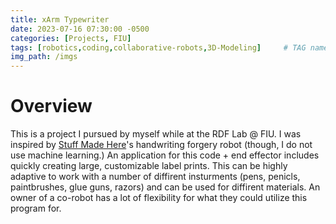 ```yaml
---
title: xArm Typewriter
date: 2023-07-16 07:30:00 -0500
categories: [Projects, FIU]
tags: [robotics,coding,collaborative-robots,3D-Modeling]     # TAG names should always be lowercase
img_path: /imgs
---
```

# Overview
This is a project I pursued by myself while at the RDF Lab @ FIU. I was inspired by [Stuff Made Here](https://youtu.be/cQO2XTP7QDw)'s handwriting forgery robot (though, I do not use machine learning.) An application for this code + end effector includes quickly creating large, customizable label prints. This can be highly adaptive to work with a number of diffirent insturments (pens, penicls, paintbrushes, glue guns, razors) and can be used for diffirent materials. An owner of a co-robot has a lot of flexibility for what they could utilize this program for. 